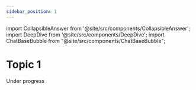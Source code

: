 ```yaml
---
sidebar_position: 1
---
```


import CollapsibleAnswer from '@site/src/components/CollapsibleAnswer';
import DeepDive from '@site/src/components/DeepDive';
import ChatBaseBubble from "@site/src/components/ChatBaseBubble";

# Topic 1

Under progress
